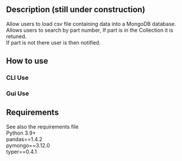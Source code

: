 ## Description (still under construction)
Allow users to load csv file containing data into a MongoDB database.  
Allows users to search by part number, If part is in the Collection it is retuned.  
If part is not there user is then notified.

## How to use
### CLI Use

### Gui Use

## Requirements
See also the requirements file  
Python 3.9+   
pandas==1.4.2  
pymongo==3.12.0  
typer==0.4.1  
 
